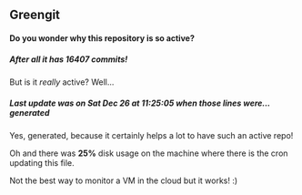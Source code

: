 ## Greengit

#### Do you wonder why this repository is so active?

##### After all it has 16407 commits!

But is it *really* active? Well...

##### Last update was on Sat Dec 26 at 11:25:05 when those lines were... generated

Yes, generated, because it certainly helps a lot to have such an active repo!

Oh and there was **25%** disk usage on the machine
where there is the cron updating this file.

Not the best way to monitor a VM in the cloud but it works! :)
